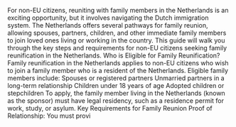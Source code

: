 For non-EU citizens, reuniting with family members in the Netherlands is an exciting opportunity, but it involves navigating the Dutch immigration system. The Netherlands offers several pathways for family reunion, allowing spouses, partners, children, and other immediate family members to join loved ones living or working in the country. This guide will walk you through the key steps and requirements for non-EU citizens seeking family reunification in the Netherlands.
Who is Eligible for Family Reunification?
Family reunification in the Netherlands applies to non-EU citizens who wish to join a family member who is a resident of the Netherlands. Eligible family members include:
Spouses or registered partners
Unmarried partners in a long-term relationship
Children under 18 years of age
Adopted children or stepchildren
To apply, the family member living in the Netherlands (known as the sponsor) must have legal residency, such as a residence permit for work, study, or asylum.
Key Requirements for Family Reunion
Proof of Relationship: You must provi
